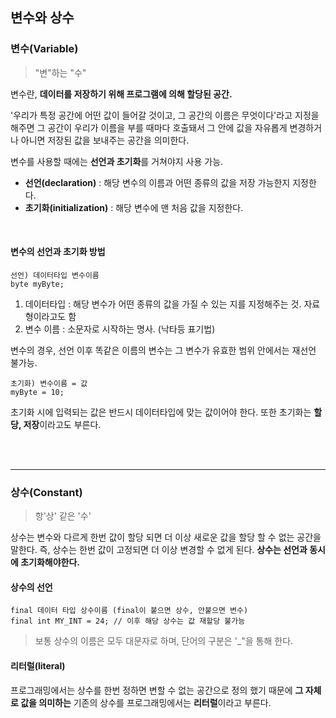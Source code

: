 ## 변수와 상수

### 변수(Variable)

> "변"하는 "수"

변수란, **데이터를 저장하기 위해 프로그램에 의해 할당된 공간.**

'우리가 특정 공간에 어떤 값이 들어갈 것이고, 그 공간의 이름은 무엇이다'라고 지정을 해주면
그 공간이 우리가 이름을 부를 때마다 호출돼서 그 안에 값을 자유롭게 변경하거나 아니면 저장된 값을
보내주는 공간을 의미한다.

변수를 사용할 때에는 **선언과 초기화**를 거쳐야지 사용 가능.

- **선언(declaration)** : 해당 변수의 이름과 어떤 종류의 값을 저장 가능한지 지정한다.
- **초기화(initialization)** : 해당 변수에 맨 처음 값을 지정한다.

<br>

#### 변수의 선언과 초기화 방법

```
선언) 데이터타입 변수이름
byte myByte;
```

1. 데이터타입 : 해당 변수가 어떤 종류의 값을 가질 수 있는 지를 지정해주는 것. 자료형이라고도 함
2. 변수 이름 : 소문자로 시작하는 명사. (낙타등 표기법)

변수의 경우, 선언 이후 똑같은 이름의 변수는 그 변수가 유효한 범위 안에서는 재선언 불가능.

```
초기화) 변수이름 = 값
myByte = 10;
```

초기화 시에 입력되는 값은 반드시 데이터타입에 맞는 값이어야 한다. 또한 초기화는 **할당, 저장**이라고도 부른다.

<br>
<br>

---

### 상수(Constant)

> 항'상' 같은 '수'

상수는 변수와 다르게 한번 값이 할당 되면 더 이상 새로운 값을 할당 할 수 없는 공간을 말한다. 즉, 상수는 한번 값이 고정되면 더 이상 변경할 수 없게 된다. **상수는 선언과 동시에 초기화해야한다.**

#### 상수의 선언

```
final 데이터 타입 상수이름 (final이 붙으면 상수, 안붙으면 변수)
final int MY_INT = 24; // 이후 해당 상수는 값 재할당 불가능
```

> 보통 상수의 이름은 모두 대문자로 하며, 단어의 구분은 '\_"을 통해 한다.

#### 리터럴(literal)

프로그래밍에서는 상수를 한번 정하면 변할 수 없는 공간으로 정의 했기 때문에 **그 자체로 값을 의미하는** 기존의 상수를 프로그래밍에서는 **리터럴**이라고 부른다.
